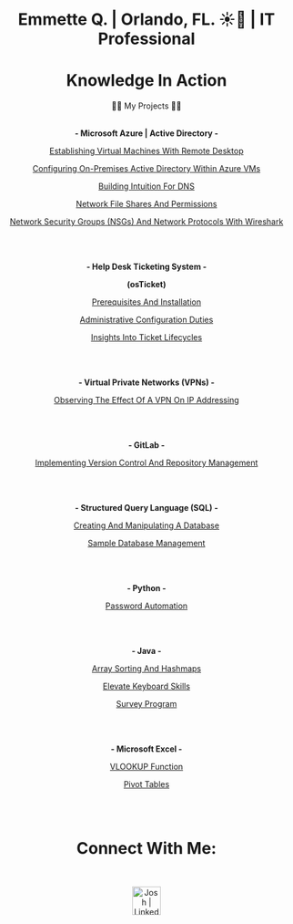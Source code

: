 <h1 align="center">Emmette Q. | Orlando, FL. ☀️🌴 | <a href="https://linkedin.com/in/emmetteq" style="text-decoration:none;">IT Professional</a>

  
<h1 align="center">Knowledge In Action</h1><p 

<h1 align="center">👨‍💻 My Projects 👨‍💻</h1>

<br>
<br>

<p align="center">
  <b>- Microsoft Azure | Active Directory -</b>
</p>

<p align="center">
  <a href="https://github.com/Emq17/Creating-Virtual-Machine-Azure">Establishing Virtual Machines With Remote Desktop</a>
</p>

<p align="center">
  <a href="https://github.com/NetProtect1/Configuring-On-premises-Active-Directory-within-Azure-VMs">Configuring On-Premises Active Directory Within Azure VMs</a>
</p>

<p align="center">
  <a href="https://github.com/Emq17/Building-Intuition-For-DNS">Building Intuition For DNS</a>
</p>

<p align="center">
  <a href="https://github.com/Emq17/Network-File-Shares-And-Permissions">Network File Shares And Permissions</a>
</p>

<p align="center">
  <a href="https://github.com/NetProtect1/Network-Security-Groups-and-Inspecting-Network-Protocols">Network Security Groups (NSGs) And Network Protocols With Wireshark</a>
</p>

<br>
<br>

<p align="center">
  <b>- Help Desk Ticketing System -</b>
</p>
<p align="center">
  <b>(osTicket)</b>
</p>

 <p align="center">
  <a href="https://github.com/Emq17/osTicket-Prerequisites-and-Installation/tree/main">Prerequisites And Installation</a>
</p>

<p align="center">
  <a href="https://github.com/NetProtect1/osTicket-Post-Installation-Configuration">Administrative Configuration Duties</a>
</p>

<p align="center">
  <a href="https://github.com/NetProtect1/osTicket-Ticket-Lifecycle-Examples">Insights Into Ticket Lifecycles</a>
</p>

<br>
<br>

<p align="center">
  <b>- Virtual Private Networks (VPNs) -</b>
</p>

<p align="center">
  <a href="https://github.com/Emq17/Observing-IP-Addresses-Through-ProtonVPN">Observing The Effect Of A VPN On IP Addressing</a>
</p>

<br>
<br>

<p align="center">
  <b>- GitLab -</b>
</p>

<p align="center">
  <a href="https://github.com/Emq17/Version-Control-Using-Git-for-Gitlab">Implementing Version Control And Repository Management</a>
</p>

<br>
<br>

<p align="center">
  <b>- Structured Query Language (SQL) -</b>
</p>

<p align="center">
  <a href="https://github.com/Emq17/Creating-And-Manipulating-A-Database/tree/main">Creating And Manipulating A Database</a>
</p>

<p align="center">
  <a href="https://github.com/Emq17/Sample-Database-Management/tree/main">Sample Database Management</a>
</p>

<br>
<br>

<p align="center">
  <b>- Python -</b>
</p>

<p align="center">
<a href="https://github.com/Emq17/Password-Automation/tree/main">Password Automation</a>
</p>
 
<br>
<br>

<p align="center">
  <b>- Java -</b>
</p>

<p align="center">
  <a href="https://github.com/Emq17/Array-Sorting-and-Hashmaps">Array Sorting And Hashmaps</a></b>
</p>

<p align="center">
  <a href="https://github.com/Emq17/Touch-Typing/tree/main">Elevate Keyboard Skills</a>
</p>
 
<p align="center">
  <a href="https://github.com/Emq17/Survey-Program">Survey Program</a>
</p>

<br>
<br>

<p align="center">
  <b>- Microsoft Excel -</b>
</p>

<p align="center">
  <a href="https://github.com/Emq17/VLOOKUP-Function">VLOOKUP Function</a></b>
</p>

<p align="center">
  <a href="https://github.com/Emq17/Touch-Typing/tree/main">Pivot Tables</a>
</p>

<br>
<br>

<h1 align="center">Connect With Me:</h1>

<br>

<p align="center">
  <a href="https://linkedin.com/in/emmetteq">
    <img alt="Josh | LinkedIn" width="50px" src="https://upload.wikimedia.org/wikipedia/commons/8/81/LinkedIn_icon.svg" />
  </a>
</p>

<br>

<!-- [<img align="left" alt="Josh | Instagram" width="22px" src="https://cdn.jsdelivr.net/npm/simple-icons@v3/icons/instagram.svg" />][instagram]

[instagram]: https://www.instagram.com/Josh -->


